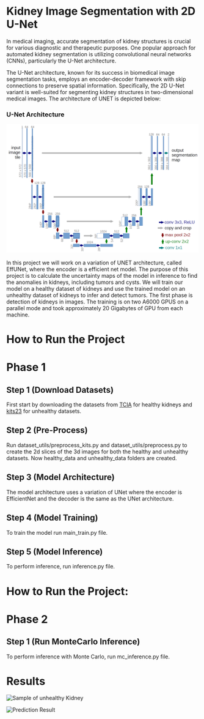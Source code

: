 # Kidney Image Segmentation with 2D U-Net

In medical imaging, accurate segmentation of kidney structures is crucial for various diagnostic and therapeutic purposes. One popular approach for automated kidney segmentation is utilizing convolutional neural networks (CNNs), particularly the U-Net architecture.

The U-Net architecture, known for its success in biomedical image segmentation tasks, employs an encoder-decoder framework with skip connections to preserve spatial information. Specifically, the 2D U-Net variant is well-suited for segmenting kidney structures in two-dimensional medical images. The architecture of UNET is depicted below:

### U-Net Architecture

<!-- <img src='./images/UNET_architecture.png' width='100%' > -->

![The architecture](https://raw.githubusercontent.com/sinaziaee/kidney_segmentation/master/images/UNET_architecture.png)

In this project we will work on a variation of UNET architecture, called EffUNet, where the encoder is a efficient net model. The purpose of this project is to calculate the uncertainty maps of the model in inference to find the anomalies in kidneys, including tumors and cysts. We will train our model on a healthy dataset of kidneys and use the trained model on an unhealthy dataset of kidneys to infer and detect tumors. The first phase is detection of kidneys in images.
The training is on two A6000 GPUS on a parallel mode and took approximately 20 Gigabytes of GPU from each machine.

# How to Run the Project
# Phase 1

## Step 1 (Download Datasets)
First start by downloading the datasets from [TCIA](https://wiki.cancerimagingarchive.net/display/public/pancreas-ct#225140405a525c7710d147e8bfc6611f18577bb7) for healthy kidneys and [kits23](https://github.com/neheller/kits23) for unhealthy datasets.
## Step 2 (Pre-Process)
Run dataset_utils/preprocess_kits.py and dataset_utils/preprocess.py to create the 2d slices of the 3d images for both the healthy and unhealthy datasets. Now healthy_data and unhealthy_data folders are created.
## Step 3 (Model Architecture)
The model architecture uses a variation of UNet where the encoder is EfficientNet and the decoder is the same as the UNet architecture. 
## Step 4 (Model Training)
To train the model run main_train.py file.
## Step 5 (Model Inference)
To perform inference, run inference.py file.
# How to Run the Project:
# Phase 2

## Step 1 (Run MonteCarlo Inference)
To perform inference with Monte Carlo, run mc_inference.py file. 


# Results

![Sample of unhealthy Kidney](https://raw.githubusercontent.com/sinaziaee/kidney_segmentation/master/images/kits_segmentation.png)

![Prediction Result](https://raw.githubusercontent.com/sinaziaee/kidney_segmentation/master/images/kits_pred.png)